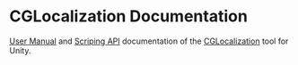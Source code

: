 # CGLocalization Documentation

<a target="_blank" href="https://cobogames.github.io/cglocalization-documentation/manual/index.html">User Manual</a>
and
<a target="_blank" href="https://cobogames.github.io/cglocalization-documentation/scripting/index.html">Scriping API</a>
documentation of the
<a target="_blank" href="http://u3d.as/1kix">CGLocalization</a>
tool for Unity.
